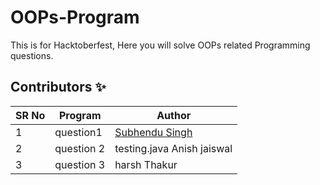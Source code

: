 # OOPs-Program
This is for Hacktoberfest, Here you will solve OOPs related Programming questions.

## Contributors ✨

| SR No   | Program | Author  |
| ----- | -------- | -------- |
| 1 | question1 | [Subhendu Singh](https://github.com/Neautrino) |
| 2 | question 2 | testing.java Anish jaiswal |
| 3 | question 3 | harsh Thakur |
